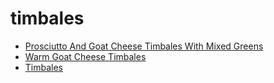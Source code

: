 # timbales

 * [Prosciutto And Goat Cheese Timbales With Mixed Greens](../../index/p/prosciutto-and-goat-cheese-timbales-with-mixed-greens-402.json)
 * [Warm Goat Cheese Timbales](../../index/w/warm-goat-cheese-timbales-104749.json)
 * [Timbales](../../index/t/timbales.json)
